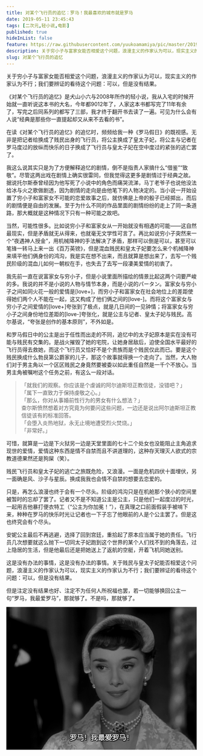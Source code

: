 ```yaml
---
title: 对某个飞行员的追忆：罗马！我最喜欢的城市就是罗马
date: 2019-05-11 23:45:43
tags: [二次元,轻小说,电影]
published: true
hideInList: false
feature: https://raw.githubusercontent.com/yuukoamamiya/pic/master/20190511234200.png
description: 关于穷小子与富家女能否相爱这个问题，浪漫主义的作家认为可以，现实主义的作家认为不行；我们要辨证的看待这个问题：可以，但是没有结果。
slug: 对某个飞行员的追忆
---
```

关于穷小子与富家女能否相爱这个问题，浪漫主义的作家认为可以，现实主义的作家认为不行；我们要辨证的看待这个问题：可以，但是没有结果。

<!-- more -->

《对某个飞行员的追忆》是犬山小六与2008年所作的轻小说，我从入宅的时候开始就一直听说这本书的大名，今年都9012年了，人家这本书都写完了11年有余了，写完之后同系列的都写了三部，我才终于翻开书去读了一遍。可见为什么会有人说“经典是那些你一直提起却又从来不去看的书”。

在读《对某个飞行员的追忆》的追忆时，频频给我一种《罗马假日》的既视感。无非是把记者给换成了贱民出身的飞行员，将公主换成了皇太子妃，将公主与记者在罗马度过的放纵而快乐的日子换成了飞行员与皇太子妃在空中度过的紧张的逃亡罢了。

我这么说其实只是为了方便解释追忆的剧情，倒不是指责人家搞什么“借鉴”“致敬”。尽管这两出戏在剧情上确实很雷同，但我觉得这更多是剧情过于经典之故。据说托尔斯泰曾经因为他写死了小说中的角色而痛哭流涕，马丁老爷子也说他没法给冰与火之歌做剧透，因为剧情的走向是由他笔下的人物决定的。当小说一开始设置了穷小子和富家女不可能的恋爱故事之后，就仿佛是上帝的骰子已经掷出，而后的剧情便是自由的发展。至于为什么不同的作品里面的剧情纷纷的走上了同一条道路，那大概就是这种情况下只有一种可能之故吧。

当然，可能性很多。比如说穷小子和富家女从一开始就没有相遇的可能——这自然最现实，但是矛盾就无从得来，也就毫无文学性可言了。再比如说穷小子突然来一个“夜遇神人授金”，用机械降神的手法解决了矛盾，那样可以倒是可以，甚至可以笔锋一转马上来一出《百万英镑》，但是混血贱民和皇太子妃要怎么来个机械降神来填平他们俩身份的鸿沟，我是实在想不出来，而且就算是想出来了，去写一个贱民阶级的混血儿如何一朝权在手，也失去了去写一段凄美爱情的初衷了。

我先前一直在说富家女与穷小子，但是小说里面所描绘的情景比起这两个词要严峻的多。我说的并不是小说的人物与情节本身，而是小说的パータン。富家女与穷小子之间如同火花一般的爱情是[love+]，而穷小子和富家女在社会地位上的差距使得她们两个人不能在一起，这又构成了他们俩之间的[love-]。而将这个富家女与穷小子之间爱情的[love+]夸张到了极点，就是几日间的一见钟情；将富家女与穷小子之间身份地位差距的[love-]夸张化，就是公主与记者、皇太子妃与贱民。高尔基说，“夸张是创作的基本原则”，不外如是。

和罗马假日中的公主是出于任性而出走的不同，追忆中的太子妃原本是实在没有可能与贱民有交集的。是战火摧毁了她的宅院，让她身居敌后，迫使全国水平最好的飞行员得去救她，而这个飞行员又恰好不是个贵族而是个贱民仅此而已。要是这个贱民换成什么勃艮第公爵家的儿子，那这个故事就得换一个走向了。当然，大人物们对于男主角以一个区区贱民之身竟然要被委以如此重任自然是一千个不放心。当男主角被嘱咐这个任务之前，有这么一段对话。

> 「就我们的观察。你应该是个虔诚的阿尔迪斯坦正教信徒，没错吧？」  
> 「属下一直致力于保持虔敬之心。」  
> 「那么，你对从事婚前性行为的男女有什么想法？」  
> 查尔斯愤然想着对方究竟为何要问这些问题，一边还是说出阿尔迪斯坦正教信徒该有的标准回答。  
> 「会堕入炎热地狱，永无止境地遭受烈火焚烧。」  
> 「非常好。」  

可惜，就算是一边是下火狱另一边是天堂里面的七十二个处女也没能阻止主角追求现世的爱情，爱情这种东西是情不自禁而且不讲道理的，这种存天理灭人欲式的宗教道德果然还是狗屎（笑）。

贱民飞行员和皇太子妃的逃亡之旅既危险，又浪漫。一面是危机四伏十面埋伏，另一面确是风、沙子与星辰。换成我我也会情不自禁的想要去恋爱的。

只是，再怎么浪漫也终于会有一个尽头。阶级的鸿沟只是在机舱那个狭小的空间里被暂时的忘却了罢了。记者又不是不知道公主是公主，只是他们一起度过的时光，一起用吉他暴打便衣特工（“公主为你加冕！”），在真理之口前面假装手被啃下来，种种在罗马的快乐时光让记者也一下子忘了他眼前的人是个公主罢了。但是这也终究会有个尽头。

安妮公主最后不再逃避，选择了回到宫廷，重拾起了原本应当属于她的责任。飞行员几次想要就这么抛下一切同太子妃跑到这个世界的某个人们找不到的角落去，过上隐居的生活，但是他最后还是把她送上了返航的空艇，开着飞机同她送别。

这是没有办法的事情，这是没有办法的事情。关于贱民与皇太子妃能否相爱这个问题，浪漫主义的作家认为可以，现实主义的作家认为不行；我们要辨证的看待这个问题：可以，但是没有结果。

但是注定没有结果也好、注定不为任何人所祝福也罢，若一切能够换回公主一句“罗马，我最爱罗马”，那就够了。不是吗，那就够了。

![](https://raw.githubusercontent.com/yuukoamamiya/pic/master/20190511234033.png)
